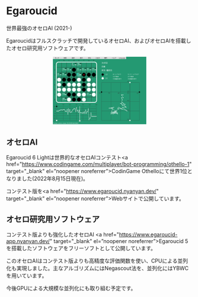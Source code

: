 # Egaroucid

世界最強のオセロAI (2021-)



Egaroucidはフルスクラッチで開発しているオセロAI、およびオセロAIを搭載したオセロ研究用ソフトウェアです。

<div style="text-align: center">
    <img src="img/egaroucid_app.png" width="50%">
</div>



## オセロAI

Egaroucid 6 Lightは世界的なオセロAIコンテスト<a href="https://www.codingame.com/multiplayer/bot-programming/othello-1" target="_blank" el=”noopener noreferrer”>CodinGame Othello</a>にて世界1位となりました(2022年8月15日現在)。

コンテスト版を<a href="https://www.egaroucid.nyanyan.dev/" target="_blank" el=”noopener noreferrer”>Webサイト</a>で公開しています。



## オセロ研究用ソフトウェア

コンテスト版よりも強化したオセロAI <a href="https://www.egaroucid-app.nyanyan.dev/" target="_blank" el=”noopener noreferrer”>Egaroucid 5を搭載したソフトウェア</a>をフリーソフトとして公開しています。

このオセロAIはコンテスト版よりも高精度な評価関数を使い、CPUによる並列化も実現しました。主なアルゴリズムにはNegascout法を、並列化にはYBWCを用いています。

今後GPUによる大規模な並列化にも取り組む予定です。
